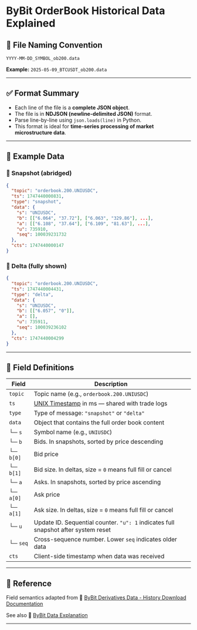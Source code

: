 # ByBit OrderBook Historical Data Explained

## 📄 File Naming Convention

```
YYYY-MM-DD_SYMBOL_ob200.data
```

**Example:**
`2025-05-09_BTCUSDT_ob200.data`

---

## ✅ Format Summary

* Each line of the file is a **complete JSON object**.
* The file is in **NDJSON (newline-delimited JSON)** format.
* Parse line-by-line using `json.loads(line)` in Python.
* This format is ideal for **time-series processing of market microstructure data**.

---

## 🧪 Example Data

### 📌 Snapshot (abridged)

```json
{
  "topic": "orderbook.200.UNIUSDC",
  "ts": 1747440000831,
  "type": "snapshot",
  "data": {
    "s": "UNIUSDC",
    "b": [["6.064", "37.72"], ["6.063", "329.86"], ...],
    "a": [["6.108", "37.64"], ["6.109", "81.63"], ...],
    "u": 735910,
    "seq": 100039231732
  },
  "cts": 1747440000147
}
```

### 📌 Delta (fully shown)

```json
{
  "topic": "orderbook.200.UNIUSDC",
  "ts": 1747440004431,
  "type": "delta",
  "data": {
    "s": "UNIUSDC",
    "b": [["6.057", "0"]],
    "a": [],
    "u": 735911,
    "seq": 100039236102
  },
  "cts": 1747440004299
}
```

---

## 📂 Field Definitions

| Field     | Description                                                                        |
| --------- | ---------------------------------------------------------------------------------- |
| `topic`   | Topic name (e.g., `orderbook.200.UNIUSDC`)                                         |
| `ts`      | [UNIX Timestamp](https://en.wikipedia.org/wiki/Unix_time) in ms — shared with trade logs                  |
| `type`    | Type of message: `"snapshot"` or `"delta"`                                         |
| `data`    | Object that contains the full order book content                                   |
| └─ `s`    | Symbol name (e.g., `UNIUSDC`)                                                      |
| └─ `b`    | Bids. In snapshots, sorted by price descending                                     |
| └─ `b[0]` | Bid price                                                                          |
| └─ `b[1]` | Bid size. In deltas, size = `0` means full fill or cancel                          |
| └─ `a`    | Asks. In snapshots, sorted by price ascending                                      |
| └─ `a[0]` | Ask price                                                                          |
| └─ `a[1]` | Ask size. In deltas, size = `0` means full fill or cancel                          |
| └─ `u`    | Update ID. Sequential counter. `"u": 1` indicates full snapshot after system reset |
| └─ `seq`  | Cross-sequence number. Lower `seq` indicates older data                            |
| `cts`     | Client-side timestamp when data was received                                       |

---

## 📎 Reference

Field semantics adapted from
🔗 [ByBit Derivatives Data - History Download Documentation](https://www.bybit.com/derivatives/en/history-data)

See also 🔗 [ByBit Data Explanation](https://bybit-exchange.github.io/docs/tax/explain?utm_source=chatgpt.com)

---
